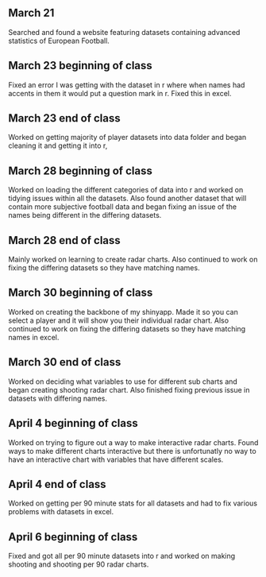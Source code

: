 ## March 21

Searched and found a website featuring datasets containing advanced statistics of European Football. 

## March 23 beginning of class
  
Fixed an error I was getting with the dataset in r where when names had accents in them it would put a question mark in r. Fixed this in excel.

## March 23 end of class

Worked on getting majority of player datasets into data folder and began cleaning it and getting it into r, 

## March 28 beginning of class

Worked on loading the different categories of data into r and worked on tidying issues within all the datasets. Also found another dataset that will contain more subjective football data and began fixing an issue of the names being different in the differing datasets.

## March 28 end of class

Mainly worked on learning to create radar charts. Also continued to work on fixing the differing datasets so they have matching names.    

## March 30 beginning of class

Worked on creating the backbone of my shinyapp. Made it so you can select a player and it will show you their individual radar chart. Also continued to work on fixing the differing datasets so they have matching names in excel. 

## March 30 end of class

Worked on deciding what variables to use for different sub charts and began creating shooting radar chart. Also finished fixing previous issue in datasets with differing names. 

## April 4 beginning of class

Worked on trying to figure out a way to make interactive radar charts. Found ways to make different charts interactive but there is unfortunatly no way to have an interactive chart with variables that have different scales. 

## April 4 end of class

Worked on getting per 90 minute stats for all datasets and had to fix various problems with datasets in excel.

## April 6 beginning of class

Fixed and got all per 90 minute datasets into r and worked on making shooting and shooting per 90 radar charts.